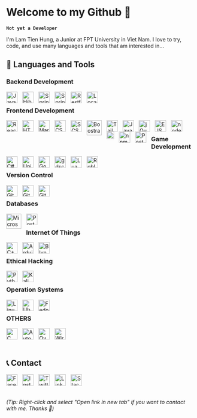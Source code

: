 # Welcome to my Github 🐐

**` Not yet a Developer `**

I'm Lam Tien Hung, a Junior at FPT University in Viet Nam. I love to try, code, and use many languages and tools that am interested in... 

## 🧰 Languages and Tools

### Backend Development
  <img align="left" alt="Java" title="Java" width="30px" style="padding-right:10px;" src="https://cdn.jsdelivr.net/gh/devicons/devicon/icons/java/java-original.svg"/>
  <img align="left" alt="Hibernate" title="Hibernate" width="30px" style="padding-right:10px;" src="https://play-lh.googleusercontent.com/Gwj_E5u_VCKXCM2JuedvsOnTN4REq_m68RKB6NQM5X4kT6mpHrqHP27uoRp6B7QX-3w=w240-h480-rw"/>
  <img align="left" alt="Spring" title="Spring Framework" width="30px" style="padding-right:10px;" src="https://dreamix.eu/wp-content/uploads/2023/09/Java-daily0312.png"/>
  <img align="left" alt="Spring Boot" title="Spring Boot" width="30px" style="padding-right:10px;" src="https://vscjava.gallerycdn.vsassets.io/extensions/vscjava/vscode-spring-boot-dashboard/0.13.2023072200/1689984300042/Microsoft.VisualStudio.Services.Icons.Default"/>
  <img align="left" alt="Restful API" title="Restful API" width="30px" style="padding-right:10px;" src="https://www.opc-router.de/wp-content/uploads/2020/04/Swagger-1-150x150.png"/>
  <img align="left" alt="LocaltoNet" title="LocaltoNet" width="30px" style="padding-right:10px;" src="https://image.winudf.com/v2/image1/Y29tLmxvY2FsdG9uZXQubG9jYWx0b25ldGFwcF9pY29uXzE2NzU1MzcwOTdfMDE3/icon.png?w=184&fakeurl=1"/>


  <br/>
  
### Frontend Development
  <img align="left" alt="ReactJS" title="ReactJS" width="30px" style="padding-right:10px;" src="https://upload.wikimedia.org/wikipedia/commons/thumb/a/a7/React-icon.svg/2300px-React-icon.svg.png"/>
  <img align="left" alt="HTML" title="HTML" width="30px" style="padding-right:10px;" src="https://cdn-icons-png.flaticon.com/512/732/732212.png"/>
  <img align="left" alt="Markdown" title="Markdown" width="30px" style="padding-right:10px;" src="https://cdn.icon-icons.com/icons2/2954/PNG/512/markdown_icon_184831.png"/>
  <img align="left" alt="CSS" title="CSS" width="30px" style="padding-right:10px;" src="https://cdn-icons-png.flaticon.com/512/732/732190.png"/>
  <img align="left" alt="SCSS" title="SCSS" width="30px" style="padding-right:10px;" src="https://cdn-icons-png.flaticon.com/512/5968/5968358.png"/>
  <img align="left" alt="Boostrap" title="Boostrap" width="40px" style="padding-right:10px;" src="https://camo.githubusercontent.com/2512b49c89512f2ff3718f7257f48ed5c46a4e331abbd890b6c5e8c0e458434f/68747470733a2f2f676574626f6f7473747261702e636f6d2f646f63732f352e322f6173736574732f6272616e642f626f6f7473747261702d6c6f676f2d736861646f772e706e67"/>
  <img align="left" alt="Tailwind" title="Tailwind" width="30px" style="padding-right:10px;" src="https://creazilla-store.fra1.digitaloceanspaces.com/icons/3257079/file-type-tailwind-icon-sm.png"/>
  <img align="left" alt="JavaScript" title="JavaScript" width="30px" style="padding-right:10px;" src="https://cdn-icons-png.flaticon.com/512/1199/1199118.png"/>
  <img align="left" alt="jQuery" title="jQuery" width="30px" style="padding-right:10px;" src="https://cdn.iconscout.com/icon/free/png-256/free-jquery-8-1175153.png"/>
  <img align="left" alt="EJS" title="EJS" width="30px" style="padding-right:10px;" src="https://cdn.icon-icons.com/icons2/2107/PNG/512/file_type_ejs_icon_130626.png"/>
  <img align="left" alt="nodeJS" title="nodeJS" width="30px" style="padding-right:10px;" src="https://static-00.iconduck.com/assets.00/nodejs-icon-2048x2048-rueyo8fw.png"/>
  <img align="left" alt="Passport JS" title="Passport JS" width="20px" style="padding-right:10px;" src="https://pnglib.nyc3.cdn.digitaloceanspaces.com/uploads/2020/08/passport-logo_5f33f77390b90.png"/>
  <img align="left" alt="npm" title="npm" width="30px" style="padding-right:10px;" src="https://img.icons8.com/color/512/npm.png"/>
  <img align="left" alt="Postman" title="Postman" width="30px" style="padding-right:10px;" src="https://www.svgrepo.com/show/354202/postman-icon.svg"/>


  <br/>

### Game Development
  <img align="left" alt="C#" title="C#" width="30px" style="padding-right:10px;" src="https://static-00.iconduck.com/assets.00/c-sharp-c-icon-1822x2048-wuf3ijab.png"/>
  <img align="left" alt="Unity" title="Unity" width="30px" style="padding-right:10px;" src="https://cdn-icons-png.flaticon.com/512/5969/5969346.png"/>
  <img align="left" alt="Godot" title="Godot" width="30px" style="padding-right:10px;" src="https://upload.wikimedia.org/wikipedia/commons/thumb/6/6a/Godot_icon.svg/2048px-Godot_icon.svg.png"/>
  <img align="left" alt="gdscript" title="gdscript" width="30px" style="padding-right:10px;" src="https://www.dockhunt.com/_next/image?url=https%3A%2F%2Fdockhunt-images.nyc3.cdn.digitaloceanspaces.com%2F907f145c-ed79-4114-b73e-fd8ef4ccab56&w=256&q=75"/>
  <img align="left" alt="Lua" title="Lua" width="30px" style="padding-right:10px;" src="https://upload.wikimedia.org/wikipedia/commons/thumb/c/cf/Lua-Logo.svg/600px-Lua-Logo.svg.png?20150107024942"/>
  <img align="left" alt="Roblox Studio" title="Roblox Studio" width="30px" style="padding-right:10px;" src="https://upload.wikimedia.org/wikipedia/commons/thumb/5/58/Roblox_Studio_logo_2021_present.svg/1024px-Roblox_Studio_logo_2021_present.svg.png"/>

  <br/>
  
### Version Control
  <img align="left" alt="Git" title="Git" width="30px" style="padding-right:10px;" src="https://upload.wikimedia.org/wikipedia/commons/thumb/3/3f/Git_icon.svg/1200px-Git_icon.svg.png"/>
  <img align="left" alt="Github" title="Github" width="30px" style="padding-right:10px;" src="https://cdn-icons-png.flaticon.com/512/25/25231.png"/>
  <img align="left" alt="Git Kraken" title="Git Kraken" width="30px" style="padding-right:10px;" src="https://user-images.githubusercontent.com/2437911/62945705-2e111300-bdd7-11e9-8f82-cffa978d1071.png"/>

  <br/>

### Databases
  <img align="left" alt="Microsoft SQL Server" title="Microsoft SQL Server" width="40px" style="padding-right:10px;" src="https://cdn-icons-png.flaticon.com/256/5968/5968364.png"/>
  <img align="left" alt="Postgre SQL" title="Postgre SQL" width="30px" style="padding-right:10px;" src="https://cdn.icon-icons.com/icons2/2415/PNG/512/postgresql_plain_wordmark_logo_icon_146390.png"/>

  <br/>

### Internet Of Things
  <img align="left" alt="C++" title="C++" width="30px" style="padding-right:10px;" src="https://cdn-icons-png.flaticon.com/512/6132/6132222.png"/>
  <img align="left" alt="Arduino" title="Arduino" width="30px" style="padding-right:10px;" src="https://cdn.icon-icons.com/icons2/2699/PNG/512/arduino_logo_icon_170518.png"/>
  <img align="left" alt="Blynk" title="Blynk" width="30px" style="padding-right:10px;" src="https://avatars.githubusercontent.com/u/11541426?v=4"/>


  <br/>

### Ethical Hacking
  <img align="left" alt="Python" title="Python" width="30px" style="padding-right:10px;" src="https://upload.wikimedia.org/wikipedia/commons/thumb/c/c3/Python-logo-notext.svg/1869px-Python-logo-notext.svg.png"/>
  <img align="left" alt="Kali Linux" title="Kali Linux" width="30px" style="padding-right:10px;" src="https://play-lh.googleusercontent.com/Oriscl3_nvmDPncct6gStmNuQW_4tqHVozy1skG0vd8Jk22KYNMYYJfKq0vcyU-NKdw"/>

  <br/>

### Operation Systems
  <img align="left" alt="Linux" title="Linux" width="30px" style="padding-right:10px;" src="https://upload.wikimedia.org/wikipedia/commons/thumb/f/f1/Icons8_flat_linux.svg/2048px-Icons8_flat_linux.svg.png"/> 
  <img align="left" alt="Ubuntu" title="Ubuntu" width="30px" style="padding-right:10px;" src="https://cdn-icons-png.flaticon.com/512/888/888879.png"/>
  <img align="left" alt="Fedora" title="Fedora" width="30px" style="padding-right:10px;" src="https://upload.wikimedia.org/wikipedia/commons/thumb/4/41/Fedora_icon_%282021%29.svg/512px-Fedora_icon_%282021%29.svg.png?20220308003156"/>

  <br/>

### OTHERS
  <img align="left" alt="C" title="C" width="30px" style="padding-right:10px;" src="https://upload.wikimedia.org/wikipedia/commons/thumb/1/18/C_Programming_Language.svg/926px-C_Programming_Language.svg.png"/>
  <img align="left" alt="AutoHotkey" title="AutoHotkey" width="30px" style="padding-right:10px;" src="https://store-images.s-microsoft.com/image/apps.6785.14308665483973753.abd12bec-94a0-435a-8058-4c7f82a16c2b.4db272c5-dc36-4c22-9e47-27ccc4e79d0c?h=464"/>
  <img align="left" alt="Overleaf" title="Overleaf" width="30px" style="padding-right:10px;" src="https://upload.wikimedia.org/wikipedia/commons/thumb/2/2a/Overleaf_Logo.svg/768px-Overleaf_Logo.svg.png"/>
  <img align="left" alt="Wireshark" title="Wireshark" width="30px" style="padding-right:10px;" src="https://upload.wikimedia.org/wikipedia/commons/c/c6/Wireshark_icon_new.png"/>

  <br/>
  <br/>
  <br/>

## 📞 Contact

  <a href="https://www.facebook.com/hung.041203" target="_blank"><img align="left" alt="Facebook" title="Facebook" width="30px" style="padding-right:10px;" src="https://upload.wikimedia.org/wikipedia/commons/thumb/b/b8/2021_Facebook_icon.svg/2048px-2021_Facebook_icon.svg.png"/></a>
  <a href="https://www.instagram.com/ges_0412.4/"><img align="left" alt="Instagram" title="Instagram" width="30px" style="padding-right:10px;" src="https://upload.wikimedia.org/wikipedia/commons/thumb/a/a5/Instagram_icon.png/600px-Instagram_icon.png"/></a>
  <a href="https://twitter.com/LamTienHung0412"><img align="left" alt="Twitter" title="Twitter" width="30px" style="padding-right:10px;" src="https://cdn.punchng.com/wp-content/uploads/2023/07/24084806/Twitter-new-logo.jpeg"/></a>
  <a href="https://www.linkedin.com/in/lam-hung-a61599256/"><img align="left" alt="Linkedin" title="Linkedin" width="30px" style="padding-right:10px;" src="https://cdn-icons-png.flaticon.com/256/174/174857.png"/></a>
  <a href="https://stackoverflow.com/users/17829107/tien-hung"><img align="left" alt="StackOverFlow" title="StackOverFlow" width="30px" style="padding-right:10px;" src="https://cdn-icons-png.flaticon.com/512/2111/2111628.png"/></a>
  <br/>
  <br/>
  <br/>


 *(Tip: Right-click and select "Open link in new tab" if you want to contact with me. Thanks 💙)*


